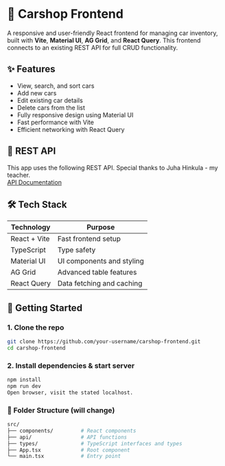 # 🚗 Carshop Frontend

A responsive and user-friendly React frontend for managing car inventory, built with **Vite**, **Material UI**, **AG Grid**, and **React Query**. This frontend connects to an existing REST API for full CRUD functionality.

## ✨ Features

- View, search, and sort cars
- Add new cars
- Edit existing car details
- Delete cars from the list
- Fully responsive design using Material UI
- Fast performance with Vite
- Efficient networking with React Query

## 🔗 REST API

This app uses the following REST API. Special thanks to Juha Hinkula - my teacher.  
[API Documentation](https://juhahinkula.github.io/carshopdocs/)

## 🛠️ Tech Stack

| Technology   | Purpose                   |
| ------------ | ------------------------- |
| React + Vite | Fast frontend setup       |
| TypeScript   | Type safety               |
| Material UI  | UI components and styling |
| AG Grid      | Advanced table features   |
| React Query  | Data fetching and caching |

## 🚀 Getting Started

### 1.  Clone the repo

```bash
git clone https://github.com/your-username/carshop-frontend.git
cd carshop-frontend
```

### 2. Install dependencies & start server

```bash
npm install
npm run dev
Open browser, visit the stated localhost.

```

### 📁 Folder Structure (will change)

```bash
src/
├── components/         # React components
├── api/                # API functions
├── types/              # TypeScript interfaces and types
├── App.tsx             # Root component
└── main.tsx            # Entry point
```
